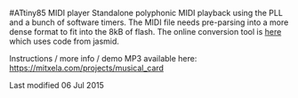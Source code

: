 #ATtiny85 MIDI player
Standalone polyphonic MIDI playback using the PLL and a bunch of software timers. The MIDI file needs pre-parsing into a more dense format to fit into the 8kB of flash. The online conversion tool is [here](https://mitxela.com/other/avr/MidiConverter4.htm) which uses code from jasmid. 

Instructions / more info / demo MP3 available here: https://mitxela.com/projects/musical_card

Last modified 06 Jul 2015